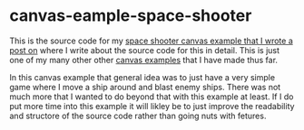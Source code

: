 # canvas-eample-space-shooter

This is the source code for my [space shooter canvas example that I wrote a post on](https://dustinpfister.github.io/2019/08/21/canvas-example-space-shooter/) where I write about the source code for this in detail. This is just one of my many other other [canvas examples](https://dustinpfister.github.io/2020/03/23/canvas-example/) that I have made thus far.

In this canvas example that general idea was to just have a very simple game where I move a ship around and blast enemy ships. There was not much more that I wanted to do beyond that with this example at least. If I do put more time into this example it will likley be to just improve the readability and structore of the source code rather than going nuts with fetures.
